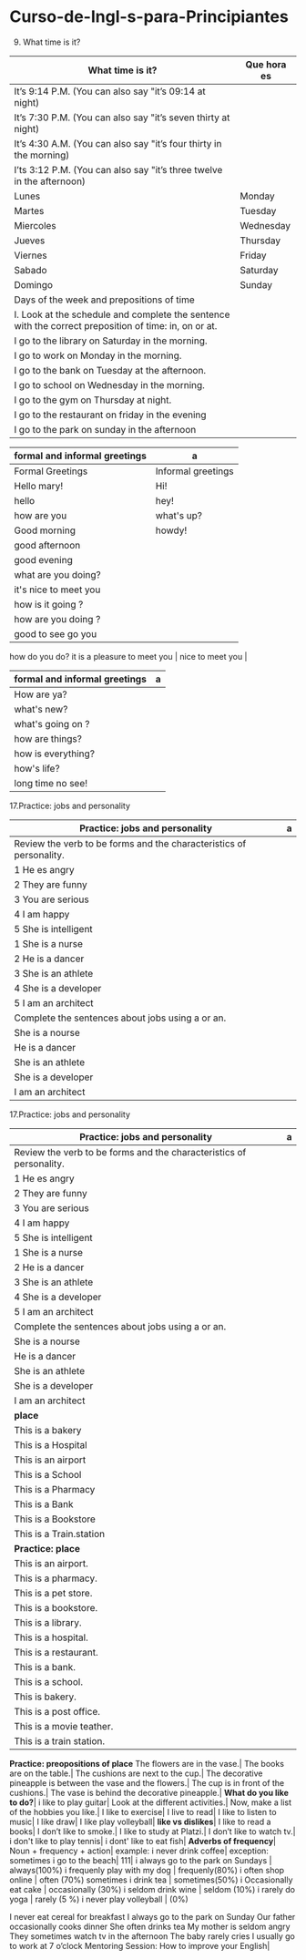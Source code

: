 # Curso-de-Ingl-s-para-Principiantes
9. What time is it?

What time is it?  | Que hora es
------------- | -------------
It’s 9:14 P.M. (You can also say "it’s 09:14 at night) |
It’s 7:30 P.M. (You can also say "it’s seven thirty at night) |
It’s 4:30 A.M. (You can also say "it’s four thirty in the morning) |
I’ts 3:12 P.M. (You can also say "it’s three twelve in the afternoon) |
Lunes | Monday
Martes | Tuesday
Miercoles | Wednesday
Jueves | Thursday
Viernes | Friday
Sabado | Saturday
Domingo | Sunday
Days of the week and prepositions of time |
I. Look at the schedule and complete the sentence with the correct preposition of time: in, on or at. |
I go to the library on Saturday in the morning.|
I go to work on Monday in the morning. |
I go to the bank on Tuesday at the afternoon.|
I go to school on Wednesday in the morning.|
I go to the gym on Thursday at night.|
I go to the restaurant on friday in the evening|
I go to the park on sunday in the afternoon|

formal and informal greetings | a
------------- | -------------
Formal Greetings | Informal greetings
Hello mary! | Hi!
hello | hey!
how are you | what's up?
Good morning | howdy!
good afternoon | 
good evening | 
what are you doing? |
it's nice to meet you  |
how is it going ? |
how are you doing ? |  
good to see go you |
how do you do?
it is a pleasure to meet you |
nice to meet you |


formal and informal greetings  | a
------------- | -------------
How are ya? |
what's new? | |
what's going on ? |
how are things? |
how is everything? |
how's life? |
long time no see! |


17.Practice: jobs and personality

Practice: jobs and personality | a
------------- | -------------
Review the verb to be forms and the characteristics of personality.|
1 He es angry |
2 They are funny |
3 You are serious |
4 I am happy |
5 She is intelligent |
1 She is a nurse |
2 He is a dancer |
3 She is an athlete |
4 She is a developer |
5 I am an architect |
Complete the sentences about jobs using a or an. |
She is a nourse |
He is a dancer |
She is an athlete |
She is a developer  |            
I am an architect |   


17.Practice: jobs and personality

Practice: jobs and personality | a
------------- | -------------
Review the verb to be forms and the characteristics of personality.|
1 He es angry |
2 They are funny |
3 You are serious |
4 I am happy |
5 She is intelligent |
1 She is a nurse |
2 He is a dancer |
3 She is an athlete |
4 She is a developer |
5 I am an architect |
Complete the sentences about jobs using a or an. |
She is a nourse |
He is a dancer |
She is an athlete |
She is a developer  |            
I am an architect  |   
**place** |
This is a bakery |
This is a Hospital |
This is an airport |
This is a School |
This is a Pharmacy |
This is a Bank |
This is a Bookstore |
This is a Train.station |
**Practice: place** |
This is an airport. |
This is a pharmacy. |
This is a pet store. |
This is a bookstore. |
This is a library. |
This is a hospital. |
This is a restaurant. |
This is a bank. |
This is a school. |
This is bakery. |
This is a post office. |
This is a movie teather. |
This is a train station. |
**Practice: preopositions of place**
The flowers are in the vase.|
 The books are on the table.|
The cushions are next to the cup.|
The decorative pineapple is between the vase and the flowers.|
The cup is in front of the cushions.|
The vase is behind the decorative pineapple.|
**What do you like to do?**|
i like to play guitar|
Look at the different activities.|
Now, make a list of the hobbies you like.|
I like to exercise|
I live to read|
I like to listen to music|
I like draw|
I like play volleyball|
**like vs dislikes**|
I like to read a books|
I don’t like to smoke.|
I like to study at Platzi.|
I don’t like to watch tv.|
i don't like to play tennis|
i dont' like to eat fish|
**Adverbs of frequency**|
Noun + frequency + action|
example: i never drink coffee|
exception: sometimes i go to the beach|
111|
i always go to the park on Sundays | always(100%)
i frequenly play with my dog | frequenly(80%)
i often shop online | often (70%)
sometimes i drink tea | sometimes(50%)
i Occasionally eat cake | occasionally (30%)
i seldom drink wine | seldom (10%)
i rarely do yoga | rarely (5 %)
i never play volleyball | (0%)

I never eat cereal for breakfast
I always go to the park on Sunday
Our father occasionally cooks dinner
She often drinks tea
My mother is seldom angry
They sometimes watch tv in the afternoon
The baby rarely cries
I usually go to work at 7 o’clock
Mentoring Session: How to improve your English|

